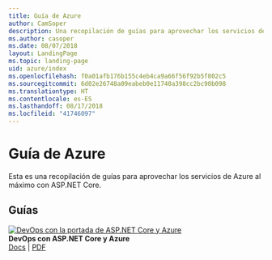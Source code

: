 ```yaml
---
title: Guía de Azure
author: CamSoper
description: Una recopilación de guías para aprovechar los servicios de Azure al máximo con ASP.NET Core.
ms.author: casoper
ms.date: 08/07/2018
layout: LandingPage
ms.topic: landing-page
uid: azure/index
ms.openlocfilehash: f0a01afb176b155c4eb4ca9a66f56f92b5f802c5
ms.sourcegitcommit: 6d02e26748a09eabeb0e11740a398cc2bc90b098
ms.translationtype: HT
ms.contentlocale: es-ES
ms.lasthandoff: 08/17/2018
ms.locfileid: "41746097"
---
```

# <a name="azure-guidance"></a>Guía de Azure

Esta es una recopilación de guías para aprovechar los servicios de Azure al máximo con ASP.NET Core.

## <a name="guides"></a>Guías

[![DevOps con la portada de ASP.NET Core y Azure](./devops/media/cover-thumb.png)](xref:azure/devops/index) <br />
**DevOps con ASP.NET Core y Azure** <br />
[Docs](xref:azure/devops/index) | [PDF](https://aka.ms/devopsbook)
